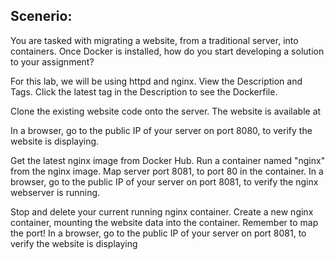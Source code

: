 ## Scenerio:

You are tasked with migrating a website, from a traditional server, into containers. Once Docker is installed, how do you start developing a solution to your assignment?

For this lab, we will be using httpd and nginx.
View the Description and Tags. Click the latest tag in the Description to see the Dockerfile.


Clone the existing website code onto the server. The website is available at 


In a browser, go to the public IP of your server on port 8080, to verify the website is displaying.

Get the latest nginx image from Docker Hub.
Run a container named "nginx" from the nginx image. Map server port 8081, to port 80 in the container.
In a browser, go to the public IP of your server on port 8081, to verify the nginx webserver is running.

Stop and delete your current running nginx container.
Create a new nginx container, mounting the website data into the container. Remember to map the port!
In a browser, go to the public IP of your server on port 8081, to verify the website is displaying



